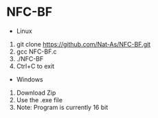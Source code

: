 # NFC-BF

+ Linux
1. git clone https://github.com/Nat-As/NFC-BF.git
2. gcc NFC-BF.c
3. ./NFC-BF
4. Ctrl+C to exit

+ Windows
1. Download Zip
2. Use the .exe file
3. Note: Program is currently 16 bit
